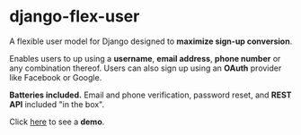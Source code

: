 # django-flex-user

A flexible user model for Django designed to **maximize sign-up conversion**.

Enables users to up using a **username**, **email address**, **phone number** or any combination thereof. Users can also
sign up using an **OAuth** provider like Facebook or Google.

**Batteries included.** Email and phone verification, password reset, and **REST API** included "in the box".

Click [here](https://django-flex-user.herokuapp.com/) to see a **demo**.
